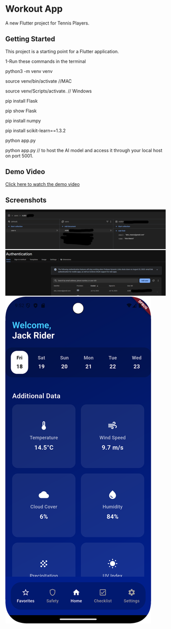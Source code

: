 # Workout App

A new Flutter project for Tennis Players.

## Getting Started

This project is a starting point for a Flutter application.

1-Run these commands in the terminal

python3 -m venv venv

source venv/bin/activate //MAC

source venv/Scripts/activate. // Windows

pip install Flask

pip show Flask

pip install numpy

pip install scikit-learn==1.3.2

python app.py

python app.py // to host the AI model and access it through your local host on port 5001.

## Demo Video

[Click here to watch the demo video](assets/Demo_app_final.gif)

## Screenshots

![Firebase Firestore](assets/image1.png)
![Firebase Auth](assets/image2.png)
![Home Page](assets/image3.png)

